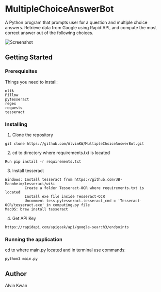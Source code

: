 # MultipleChoiceAnswerBot
A Python program that prompts user for a question and multiple choice answers. Retrieve data from Google using Rapid API, and compute the most correct answer out of the following choices.

![Screenshot](https://github.com/AlvinKW/MultipleChoiceAnswerBot/blob/main/example.gif)

## Getting Started

### Prerequisites
Things you need to install:

```
nltk
Pillow
pytesseract
regex
requests
tesseract
```

### Installing


1. Clone the repository
```
git clone https://github.com/AlvinKW/MultipleChoiceAnswerBot.git
```
2. cd to directory where requirements.txt is located
```
Run pip install -r requirements.txt
```
3. Install tesseract
```
Windows: Install tesseract from https://github.com/UB-Mannheim/tesseract/wiki
         Create a folder Tesseract-OCR where requirements.txt is located
         Install exe file inside Tesseract-OCR
         Uncomment tess.pytesseract.tesseract_cmd = 'Tesseract-OCR/tesseract.exe' in computing.py file
MacOS: brew install tesseract
```
4. Get API Key
```
https://rapidapi.com/apigeek/api/google-search3/endpoints
```

### Running the application
cd to where main.py located and in terminal use commands:
```
python3 main.py
```


## Author

Alvin Kwan
